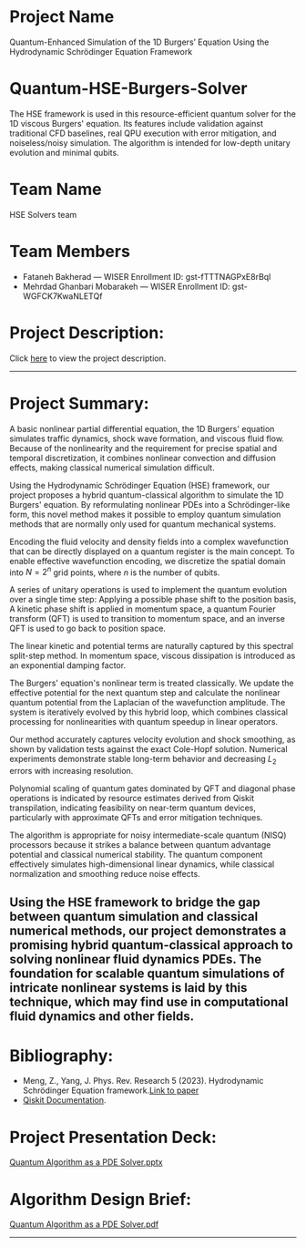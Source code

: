 # Project Name  
Quantum-Enhanced Simulation of the 1D Burgers’ Equation Using the Hydrodynamic Schrödinger Equation Framework

# Quantum-HSE-Burgers-Solver
The HSE framework is used in this resource-efficient quantum solver for the 1D viscous Burgers' equation. Its features include validation against traditional CFD baselines, real QPU execution with error mitigation, and noiseless/noisy simulation. The algorithm is intended for low-depth unitary evolution and minimal qubits.

# Team Name  
HSE Solvers team

# Team Members  
- Fataneh Bakherad — WISER Enrollment ID: gst-fTTTNAGPxE8rBql
- Mehrdad Ghanbari Mobarakeh — WISER Enrollment ID: gst-WGFCK7KwaNLETQf

# Project Description:
Click [here][1] to view the project description.

---

# Project Summary:

A basic nonlinear partial differential equation, the 1D Burgers' equation simulates traffic dynamics, shock wave formation, and viscous fluid flow. Because of the nonlinearity and the requirement for precise spatial and temporal discretization, it combines nonlinear convection and diffusion effects, making classical numerical simulation difficult.

Using the Hydrodynamic Schrödinger Equation (HSE) framework, our project proposes a hybrid quantum-classical algorithm to simulate the 1D Burgers' equation. By reformulating nonlinear PDEs into a Schrödinger-like form, this novel method makes it possible to employ quantum simulation methods that are normally only used for quantum mechanical systems.

Encoding the fluid velocity and density fields into a complex wavefunction that can be directly displayed on a quantum register is the main concept. To enable effective wavefunction encoding, we discretize the spatial domain into $N=2^n$ grid points, where $n$ is the number of qubits.

A series of unitary operations is used to implement the quantum evolution over a single time step:
Applying a possible phase shift to the position basis,
A kinetic phase shift is applied in momentum space, a quantum Fourier transform (QFT) is used to transition to momentum space, and an inverse QFT is used to go back to position space.

The linear kinetic and potential terms are naturally captured by this spectral split-step method. In momentum space, viscous dissipation is introduced as an exponential damping factor.

The Burgers' equation's nonlinear term is treated classically. We update the effective potential for the next quantum step and calculate the nonlinear quantum potential from the Laplacian of the wavefunction amplitude. The system is iteratively evolved by this hybrid loop, which combines classical processing for nonlinearities with quantum speedup in linear operators.

Our method accurately captures velocity evolution and shock smoothing, as shown by validation tests against the exact Cole-Hopf solution. Numerical experiments demonstrate stable long-term behavior and decreasing $L_2$ errors with increasing resolution.

Polynomial scaling of quantum gates dominated by QFT and diagonal phase operations is indicated by resource estimates derived from Qiskit transpilation, indicating feasibility on near-term quantum devices, particularly with approximate QFTs and error mitigation techniques.

The algorithm is appropriate for noisy intermediate-scale quantum (NISQ) processors because it strikes a balance between quantum advantage potential and classical numerical stability. The quantum component effectively simulates high-dimensional linear dynamics, while classical normalization and smoothing reduce noise effects.

Using the HSE framework to bridge the gap between quantum simulation and classical numerical methods, our project demonstrates a promising hybrid quantum-classical approach to solving nonlinear fluid dynamics PDEs. The foundation for scalable quantum simulations of intricate nonlinear systems is laid by this technique, which may find use in computational fluid dynamics and other fields.
---
# Bibliography:
- Meng, Z., Yang, J. Phys. Rev. Research 5 (2023). Hydrodynamic Schrödinger
Equation framework.[Link to paper][2]
- [Qiskit Documentation][3].

# Project Presentation Deck:
[Quantum Algorithm as a PDE Solver.pptx](https://github.com/user-attachments/files/21708316/Quantum.Algorithm.as.a.PDE.Solver.1.pptx)

# Algorithm Design Brief:
[Quantum Algorithm as a PDE Solver.pdf](https://github.com/user-attachments/files/21708556/Quantum.Algorithm.as.a.PDE.Solver.pdf)


[1]: https://www.thewiser.org/quantum-pde-solvers-for-cfd
[2]: https://arxiv.org/abs/2302.09741
[3]: https://qiskit.org/documentation/

---


